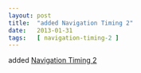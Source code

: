 ```yaml
---
layout: post
title:  "added Navigation Timing 2"
date:   2013-01-31
tags:   [ navigation-timing-2 ]
---
```


added [Navigation Timing 2](/spec/navigation-timing-2)

